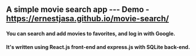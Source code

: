 ## A simple movie search app --- Demo - https://ernestjasa.github.io/movie-search/

#### You can search and add movies to favorites, and log in with Google. 

#### It's written using React.js front-end and express.js with SQLite back-end.
